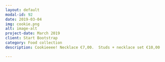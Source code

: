 ```yaml
---
layout: default
modal-id: 92
date: 2019-03-04
img: cookie.png
alt: image-alt
project-date: March 2019
client: Start Bootstrap
category: Food collection
description: Cookieeee! Necklace €7,00.  Studs + necklace set €10,00

---
```

